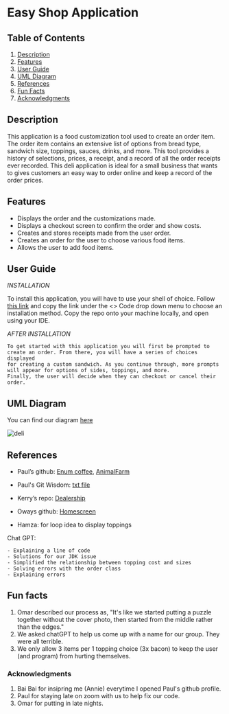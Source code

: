 # Easy Shop Application





## Table of Contents

1. [Description](#Description)
2. [Features](#features)
3. [User Guide](#UserGuide)
4. [UML Diagram](#UMLDiagram)
5. [References](#References)
6. [Fun Facts](#FunFacts)
7. [Acknowledgments](#Ackknowledgments)


## Description

This application is a food customization tool used to create an order item. The order item contains an extensive list of options
from bread type, sandwich size, toppings, sauces, drinks, and more. This tool provides a history of selections, prices, a receipt,
and a record of all the order receipts ever recorded. This deli application is ideal for a small business that wants to gives customers
an easy way to order online and keep a record of the order prices.


## Features

- Displays the order and the customizations made.
- Displays a checkout screen to confirm the order and show costs.
- Creates and stores receipts made from the user order.
- Creates an order for the user to choose various food items.
- Allows the user to add food items.


## User Guide

_INSTALLATION_

To install this application, you will have to use your shell of choice. Follow [this link](https://github.com/OmarD-Dev/FoodInspectorParadise.git) and copy the link under the <> Code drop down menu
to choose an installation method. Copy the repo onto your machine locally, and open using your IDE.

_AFTER INSTALLATION_

    To get started with this application you will first be prompted to create an order. From there, you will have a series of choices displayed 
    for creating a custom sandwich. As you continue through, more prompts will appear for options of sides, toppings, and more. 
    Finally, the user will decide when they can checkout or cancel their order.


## UML Diagram
You can find our diagram [here](https://lucid.app/lucidchart/537944a9-9da6-4f60-9415-bdfb470eda8e/edit?beaconFlowId=856B1B2126A79319&invitationId=inv_b28b8fc6-688c-49e0-8cb8-30b843e7a81b&page=0_0#)

![deli](https://github.com/OmarD-Dev/FoodInspectorParadise/assets/89672262/4ca1ec62-2199-4f73-b928-afa5a62e4bdb)




## References


- Paul’s github: [Enum coffee](https://github.com/pek-ia/CoffeeShop), [AnimalFarm](https://github.com/pek-ia/AnimalFarm)
- Paul's Git Wisdom: [txt file](https://files.slack.com/files-pri/T01B9A4S6US-F0683UZMFMW/git_wisdom.txt)

- Kerry’s repo: [Dealership](https://github.com/Kerry47/workBook-4/tree/main/src/main/java/com/pluralsight)

- Oways github: [Homescreen](https://github.com/Oway5/Yearup/blob/main/Project%201/src/Homescreen.java)

- Hamza: for loop idea to display toppings

Chat GPT:

    - Explaining a line of code 
    - Solutions for our JDK issue
    - Simplified the relationship between topping cost and sizes
    - Solving errors with the order class
    - Explaining errors




## Fun facts

1. Omar described our process as, "It's like we started putting a puzzle together without the cover photo,
   then started from the middle rather than the edges."
2. We asked chatGPT to help us come up with a name for our group. They were all terrible.
3. We only allow 3 items per 1 topping choice (3x bacon) to keep the user (and program) from hurting themselves.


### Acknowledgments

1. Bai Bai for insipring me (Annie) everytime I opened Paul's github profile.
2. Paul for staying late on zoom with us to help fix our code.
3. Omar for putting in late nights.